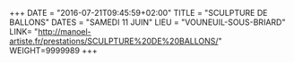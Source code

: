 +++
DATE = "2016-07-21T09:45:59+02:00"
TITLE = "SCULPTURE DE BALLONS"
DATES = "SAMEDI 11 JUIN"
LIEU = "VOUNEUIL-SOUS-BRIARD"
LINK= "http://manoel-artiste.fr/prestations/SCULPTURE%20DE%20BALLONS/"
WEIGHT=9999989
+++

